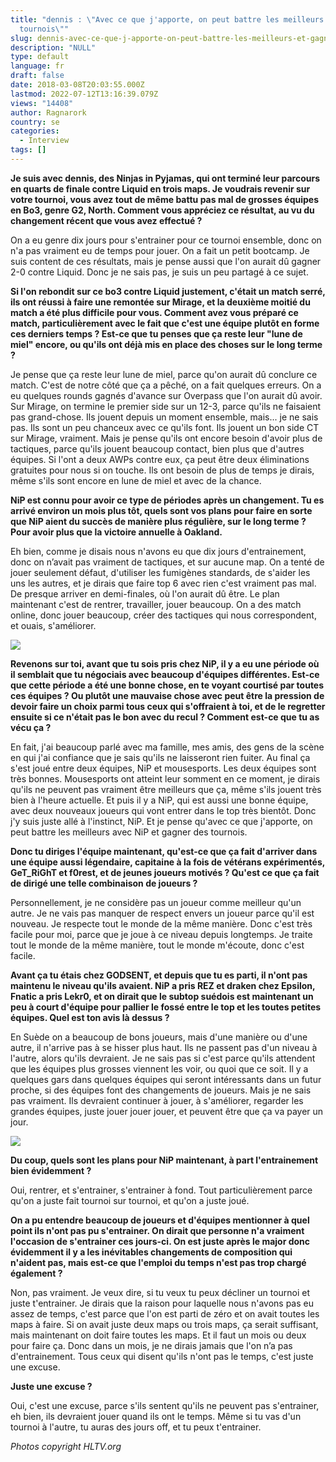 ```yaml
---
title: "dennis : \"Avec ce que j'apporte, on peut battre les meilleurs et gagner des
  tournois\""
slug: dennis-avec-ce-que-j-apporte-on-peut-battre-les-meilleurs-et-gagner-des-tournois
description: "NULL"
type: default
language: fr
draft: false
date: 2018-03-08T20:03:55.000Z
lastmod: 2022-07-12T13:16:39.079Z
views: "14408"
author: Ragnarork
country: se
categories:
  - Interview
tags: []
---
```

**Je suis avec dennis, des Ninjas in Pyjamas, qui ont terminé leur parcours en quarts de finale contre Liquid en trois maps. Je voudrais revenir sur votre tournoi, vous avez tout de même battu pas mal de grosses équipes en Bo3, genre G2, North. Comment vous appréciez ce résultat, au vu du changement récent que vous avez effectué ?**

On a eu genre dix jours pour s'entrainer pour ce tournoi ensemble, donc on n'a pas vraiment eu de temps pour jouer. On a fait un petit bootcamp. Je suis content de ces résultats, mais je pense aussi que l'on aurait dû gagner 2-0 contre Liquid. Donc je ne sais pas, je suis un peu partagé à ce sujet.

**Si l'on rebondit sur ce bo3 contre Liquid justement, c'était un match serré, ils ont réussi à faire une remontée sur Mirage, et la deuxième moitié du match a été plus difficile pour vous. Comment avez vous préparé ce match, particulièrement avec le fait que c'est une équipe plutôt en forme ces derniers temps ? Est-ce que tu penses que ça reste leur "lune de miel" encore, ou qu'ils ont déjà mis en place des choses sur le long terme ?**

Je pense que ça reste leur lune de miel, parce qu'on aurait dû conclure ce match. C'est de notre côté que ça a pêché, on a fait quelques erreurs. On a eu quelques rounds gagnés d'avance sur Overpass que l'on aurait dû avoir. Sur Mirage, on termine le premier side sur un 12-3, parce qu'ils ne faisaient pas grand-chose. Ils jouent depuis un moment ensemble, mais... je ne sais pas. Ils sont un peu chanceux avec ce qu'ils font. Ils jouent un bon side CT sur Mirage, vraiment. Mais je pense qu'ils ont encore besoin d'avoir plus de tactiques, parce qu'ils jouent beaucoup contact, bien plus que d'autres équipes. Si l'ont a deux AWPs contre eux, ça peut être deux éliminations gratuites pour nous si on touche. Ils ont besoin de plus de temps je dirais, même s'ils sont encore en lune de miel et avec de la chance.

**NiP est connu pour avoir ce type de périodes après un changement. Tu es arrivé environ un mois plus tôt, quels sont vos plans pour faire en sorte que NiP aient du succès de manière plus régulière, sur le long terme ? Pour avoir plus que la victoire annuelle à Oakland.**

Eh bien, comme je disais nous n'avons eu que dix jours d'entrainement, donc on n’avait pas vraiment de tactiques, et sur aucune map. On a tenté de jouer seulement défaut, d'utiliser les fumigènes standards, de s'aider les uns les autres, et je dirais que faire top 6 avec rien c'est vraiment pas mal. De presque arriver en demi-finales, où l'on aurait dû être. Le plan maintenant c'est de rentrer, travailler, jouer beaucoup. On a des match online, donc jouer beaucoup, créer des tactiques qui nous correspondent, et ouais, s'améliorer.

![](/images/articles/5a9c434333bf5/images/GGdotX4XhPTVbyr9RgZzR1A9Jd8oL0xMxtvAbDF4.jpeg)

**Revenons sur toi, avant que tu sois pris chez NiP, il y a eu une période où il semblait que tu négociais avec beaucoup d'équipes différentes. Est-ce que cette période a été une bonne chose, en te voyant courtisé par toutes ces équipes ? Ou plutôt une mauvaise chose avec peut être la pression de devoir faire un choix parmi tous ceux qui s'offraient à toi, et de le regretter ensuite si ce n'était pas le bon avec du recul ? Comment est-ce que tu as vécu ça ?**

En fait, j'ai beaucoup parlé avec ma famille, mes amis, des gens de la scène en qui j'ai confiance que je sais qu'ils ne laisseront rien fuiter. Au final ça s'est joué entre deux équipes, NiP et mousesports. Les deux équipes sont très bonnes. Mousesports ont atteint leur somment en ce moment, je dirais qu'ils ne peuvent pas vraiment être meilleurs que ça, même s'ils jouent très bien à l'heure actuelle. Et puis il y a NiP, qui est aussi une bonne équipe, avec deux nouveaux joueurs qui vont entrer dans le top très bientôt. Donc j'y suis juste allé à l'instinct, NiP. Et je pense qu'avec ce que j'apporte, on peut battre les meilleurs avec NiP et gagner des tournois.

**Donc tu diriges l'équipe maintenant, qu'est-ce que ça fait d'arriver dans une équipe aussi légendaire, capitaine à la fois de vétérans expérimentés, GeT\_RiGhT et f0rest, et de jeunes joueurs motivés ? Qu'est ce que ça fait de dirigé une telle combinaison de joueurs ?**

Personnellement, je ne considère pas un joueur comme meilleur qu'un autre. Je ne vais pas manquer de respect envers un joueur parce qu'il est nouveau. Je respecte tout le monde de la même manière. Donc c'est très facile pour moi, parce que je joue à ce niveau depuis longtemps. Je traite tout le monde de la même manière, tout le monde m'écoute, donc c'est facile.

**Avant ça tu étais chez GODSENT, et depuis que tu es parti, il n'ont pas maintenu le niveau qu'ils avaient. NiP a pris REZ et draken chez Epsilon, Fnatic a pris Lekr0, et on dirait que le subtop suédois est maintenant un peu à court d'équipe pour pallier le fossé entre le top et les toutes petites équipes. Quel est ton avis là dessus ?**

En Suède on a beaucoup de bons joueurs, mais d'une manière ou d'une autre, il n'arrive pas à se hisser plus haut. Ils ne passent pas d'un niveau à l'autre, alors qu'ils devraient. Je ne sais pas si c'est parce qu'ils attendent que les équipes plus grosses viennent les voir, ou quoi que ce soit. Il y a quelques gars dans quelques équipes qui seront intéressants dans un futur proche, si des équipes font des changements de joueurs. Mais je ne sais pas vraiment. Ils devraient continuer à jouer, à s'améliorer, regarder les grandes équipes, juste jouer jouer jouer, et peuvent être que ça va payer un jour.

![](/images/articles/5a9c434333bf5/images/PKXzZyUBPwKHYAb7AiuMwkvGqV25xNZ9b4DokEsC.jpeg)

**Du coup, quels sont les plans pour NiP maintenant, à part l'entrainement bien évidemment ?**

Oui, rentrer, et s'entrainer, s'entrainer à fond. Tout particulièrement parce qu'on a juste fait tournoi sur tournoi, et qu'on a juste joué.

**On a pu entendre beaucoup de joueurs et d'équipes mentionner à quel point ils n'ont pas pu s'entrainer. On dirait que personne n'a vraiment l'occasion de s'entrainer ces jours-ci. On est juste après le major donc évidemment il y a les inévitables changements de composition qui n'aident pas, mais est-ce que l'emploi du temps n'est pas trop chargé également ?**

Non, pas vraiment. Je veux dire, si tu veux tu peux décliner un tournoi et juste t'entrainer. Je dirais que la raison pour laquelle nous n'avons pas eu assez de temps, c'est parce que l'on est parti de zéro et on avait toutes les maps à faire. Si on avait juste deux maps ou trois maps, ça serait suffisant, mais maintenant on doit faire toutes les maps. Et il faut un mois ou deux pour faire ça. Donc dans un mois, je ne dirais jamais que l'on n’a pas d'entrainement. Tous ceux qui disent qu'ils n'ont pas le temps, c'est juste une excuse.

**Juste une excuse ?**

Oui, c'est une excuse, parce s'ils sentent qu'ils ne peuvent pas s'entrainer, eh bien, ils devraient jouer quand ils ont le temps. Même si tu vas d'un tournoi à l'autre, tu auras des jours off, et tu peux t'entrainer.

_Photos copyright HLTV.org_
